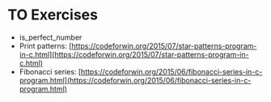 # TO Exercises

- is_perfect_number
- Print patterns: [https://codeforwin.org/2015/07/star-patterns-program-in-c.html](https://codeforwin.org/2015/07/star-patterns-program-in-c.html)
- Fibonacci series: [https://codeforwin.org/2015/06/fibonacci-series-in-c-program.html](https://codeforwin.org/2015/06/fibonacci-series-in-c-program.html)

